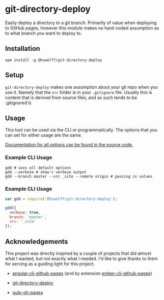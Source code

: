 # git-directory-deploy

Easily deploy a directory to a git branch. Primarily of value when deploying to GitHub pages, however this module makes no hard-coded assumption as to what branch you want to deploy to.


## Installation

```shell
npm install -g @hswolff/git-directory-deploy
```

## Setup

`git-directory-deploy` makes one assumption about your git repo when you use it. Namely that the `src` folder is in your `.gitignore` file. Usually this is content that is derived from source files, and as such tends to be .gitignored'd.


## Usage

This tool can be used via the CLI or programmatically. The options that you can set for either usage are the same.

[Documentation for all options can be found in the source code.](index.js)

### Example CLI Usage

```shell
gdd # uses all default options
gdd --verbose # show's verbose output
gdd --branch master --src _site --remote origin # passing in values
```

### Example CLI Usage

```javascript
var gdd = require('@hswolff/git-directory-deploy');

gdd({
  verbose: true,
  branch: 'master',
  src: '_site'
});
```


## Acknowledgements

This project was directly inspired by a couple of projects that did almost what I wanted, but not exactly what I needed. I'd like to give thanks to them for serving as a guiding light for this project.

* [angular-cli-github-pages](https://github.com/IgorMinar/angular-cli-github-pages)
 (and by extension [ember-cli-github-pages](https://github.com/poetic/ember-cli-github-pages))

* [git-directory-deploy](https://github.com/X1011/git-directory-deploy)

* [gulp-gh-pages](https://github.com/shinnn/gulp-gh-pages)